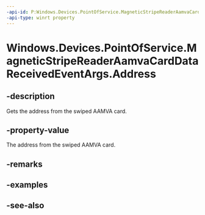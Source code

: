 ```yaml
---
-api-id: P:Windows.Devices.PointOfService.MagneticStripeReaderAamvaCardDataReceivedEventArgs.Address
-api-type: winrt property
---
```


<!-- Property syntax
public string Address { get; }
-->

# Windows.Devices.PointOfService.MagneticStripeReaderAamvaCardDataReceivedEventArgs.Address

## -description
Gets the address from the swiped AAMVA card.

## -property-value
The address from the swiped AAMVA card.

## -remarks

## -examples

## -see-also
